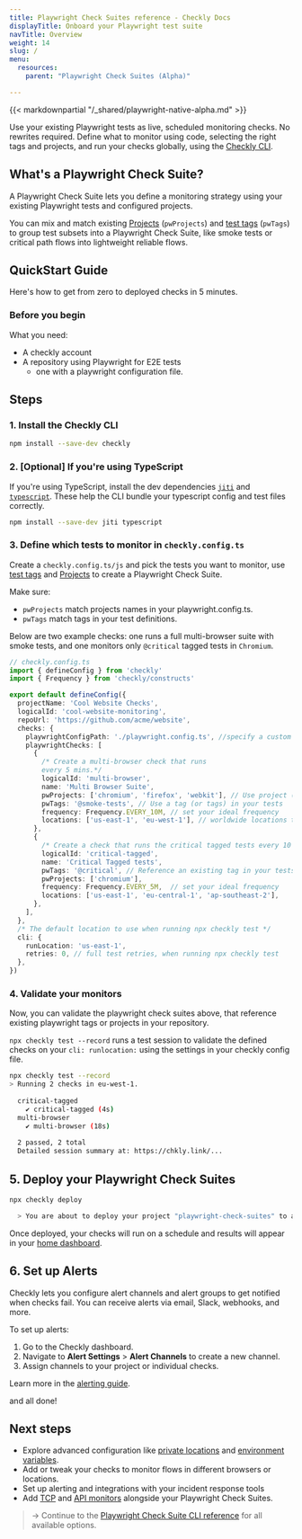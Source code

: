 ```yaml
---
title: Playwright Check Suites reference - Checkly Docs
displayTitle: Onboard your Playwright test suite
navTitle: Overview
weight: 14
slug: /
menu:
  resources:
    parent: "Playwright Check Suites (Alpha)"

---
```


{{< markdownpartial "/_shared/playwright-native-alpha.md" >}}

Use your existing Playwright tests as live, scheduled monitoring checks. No rewrites required. Define what to monitor using code, selecting the right tags and projects, and run your checks globally, using the [Checkly CLI](/docs/cli).

## What's a Playwright Check Suite?

A Playwright Check Suite lets you define a monitoring strategy using your existing Playwright tests and configured projects.

You can mix and match existing 
[Projects](https://playwright.dev/docs/test-projects) (`pwProjects`) and [test tags](https://playwright.dev/docs/test-annotations#tag-tests) (`pwTags`) to group test subsets into a Playwright Check Suite, like smoke tests or critical path flows into lightweight reliable flows.

## QuickStart Guide

Here's how to get from zero to deployed checks in 5 minutes.

###  Before you begin
What you need:

* A checkly account
* A repository using Playwright for E2E tests
  * one with a playwright configuration file.
  
## Steps

### 1. Install the Checkly CLI


  ```bash {title="Terminal"}
  npm install --save-dev checkly
  ```

### 2. [Optional] If you're using TypeScript

  If you're using TypeScript, install the dev dependencies [`jiti`](https://www.npmjs.com/package/jiti) and [`typescript`](https://www.npmjs.com/package/typescript). These help the CLI bundle your typescript config and test files correctly.

  ```bash {title="Terminal"}
  npm install --save-dev jiti typescript
  ```

### 3. Define which tests to monitor in `checkly.config.ts`

Create a `checkly.config.ts/js` and pick the tests you want to monitor, use [test tags](https://playwright.dev/docs/test-annotations#tag-tests) and [Projects](https://playwright.dev/docs/test-projects) to create a Playwright Check Suite.

Make sure:

* `pwProjects` match projects names in your playwright.config.ts.
* `pwTags` match tags in your test definitions.

Below are two example checks: one runs a full multi-browser suite with smoke tests, and one monitors only `@critical` tagged tests in `Chromium`.


  ```typescript {title="checkly.config.ts/js"}
  // checkly.config.ts
  import { defineConfig } from 'checkly'
  import { Frequency } from 'checkly/constructs'

  export default defineConfig({
    projectName: 'Cool Website Checks',
    logicalId: 'cool-website-monitoring',
    repoUrl: 'https://github.com/acme/website',
    checks: {
      playwrightConfigPath: './playwright.config.ts', //specify a custom playwright config file here
      playwrightChecks: [
        {
          /* Create a multi-browser check that runs 
          every 5 mins.*/
          logicalId: 'multi-browser',
          name: 'Multi Browser Suite',
          pwProjects: ['chromium', 'firefox', 'webkit'], // Use project (or projects) in your playwright config
          pwTags: '@smoke-tests', // Use a tag (or tags) in your tests
          frequency: Frequency.EVERY_10M, // set your ideal frequency
          locations: ['us-east-1', 'eu-west-1'], // worldwide locations to run your check from
        },
        {
          /* Create a check that runs the critical tagged tests every 10 mins */          
          logicalId: 'critical-tagged',
          name: 'Critical Tagged tests',
          pwTags: '@critical', // Reference an existing tag in your tests
          pwProjects: ['chromium'],
          frequency: Frequency.EVERY_5M,  // set your ideal frequency
          locations: ['us-east-1', 'eu-central-1', 'ap-southeast-2'],
        },
      ],
    },
    /* The default location to use when running npx checkly test */
    cli: {
      runLocation: 'us-east-1',
      retries: 0, // full test retries, when running npx checkly test
    },
  })
  ```

### 4. Validate your monitors

Now, you can validate the playwright check suites above, that reference existing playwright tags or projects in your repository.

`npx checkly test --record` runs a test session to validate the defined checks on your `cli: runlocation:` using the settings in your checkly config file.

  ```bash {title="Terminal"}
  npx checkly test --record
  > Running 2 checks in eu-west-1.
    
    critical-tagged
      ✔ critical-tagged (4s)
    multi-browser
      ✔ multi-browser (18s)
    
    2 passed, 2 total
    Detailed session summary at: https://chkly.link/... 
  ```

## 5. Deploy your Playwright Check Suites


```bash {title="Terminal"}
npx checkly deploy

  > You are about to deploy your project "playwright-check-suites" to account "Checkly E2E Prod". Do you want to continue? … yes
```

Once deployed, your checks will run on a schedule and results will appear in your [home dashboard](https://app.checklyhq.com/).

## 6. Set up Alerts

Checkly lets you configure alert channels and alert groups to get notified when checks fail. You can receive alerts via email, Slack, webhooks, and more.

To set up alerts:
1. Go to the Checkly dashboard.
2. Navigate to **Alert Settings** > **Alert Channels** to create a new channel.
3. Assign channels to your project or individual checks.

Learn more in the [alerting guide](https://www.checklyhq.com/docs/alerts/).

and all done!


## Next steps

- Explore advanced configuration like [private locations](/docs/private-locations/) and [environment variables](/docs/cli/env-vars/).
- Add or tweak your checks to monitor flows in different browsers or locations.
- Set up alerting and integrations with your incident response tools
- Add [TCP](/docs/tcp-checks) and [API monitors](/docs/api-checks) alongside your Playwright Check Suites.

> → Continue to the [Playwright Check Suite CLI reference](/docs/playwright-checks/reference) for all available options.

